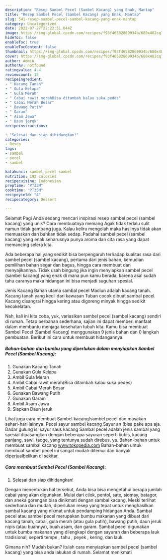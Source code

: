 ```yaml
---
description: "Resep Sambel Pecel (Sambel Kacang) yang Enak, Mantap"
title: "Resep Sambel Pecel (Sambel Kacang) yang Enak, Mantap"
slug: 541-resep-sambel-pecel-sambel-kacang-yang-enak-mantap
category: Uncategorized
date: 2022-07-27T22:22:51.044Z
image: https://img-global.cpcdn.com/recipes/f93f46582869934b/680x482cq70/sambel-pecel-sambel-kacang-foto-resep-utama.jpg
hideToc: false
enableToc: true
enableTocContent: false
thumbnail: https://img-global.cpcdn.com/recipes/f93f46582869934b/680x482cq70/sambel-pecel-sambel-kacang-foto-resep-utama.jpg
cover: https://img-global.cpcdn.com/recipes/f93f46582869934b/680x482cq70/sambel-pecel-sambel-kacang-foto-resep-utama.jpg
author: Admin
authorAv: notfound
ratingvalue: 4.4
reviewcount: 15
recipeingredient:
- " Kacang Tanah"
- " Gula Kelapa"
- " Gula Merah"
- " Cabai rawit merahBisa ditambah kalau suka pedes"
- " Cabai Merah Besar"
- " Bawang Putih"
- " Garam"
- " Asam Jawa"
- " Daun jeruk"
recipeinstructions:

- "Selesai dan siap dihidangkan!"
categories:
- Resep
tags:
- sambel
- pecel
- sambel

katakunci: sambel pecel sambel 
nutrition: 192 calories
recipecuisine: Indonesian
preptime: "PT33M"
cooktime: "PT35M"
recipeyield: "4"
recipecategory: Dessert

---
```



Selamat Pagi Anda sedang mencari inspirasi resep sambel pecel (sambel kacang) yang unik? Cara membuatnya memang Agak tidak terlalu sulit namun tidak gampang juga. Kalau keliru mengolah maka hasilnya tidak akan memuaskan dan bahkan tidak sedap. Padahal sambel pecel (sambel kacang) yang enak seharusnya punya aroma dan cita rasa yang dapat memancing selera kita.


Ada beberapa hal yang sedikit bisa berpengaruh terhadap kualitas rasa dari sambel pecel (sambel kacang), pertama dari jenis bahan, kemudian pemilihan bahan segar dan bagus, hingga cara membuat dan menyajikannya. Tidak usah bingung jika ingin menyiapkan sambel pecel (sambel kacang) yang enak di mana pun kamu berada, karena asal sudah tahu caranya maka hidangan ini bisa menjadi suguhan spesial.

Jenis Kacang Bahan utama sambal pecel Madiun adalah kacang tanah. Kacang tanah yang kecil dari kawasan Tuban cocok dibuat sambal pecel. Kacang disangrai hingga kering atau digoreng minyak hingga sedikit kecokelatan.


Nah, kali ini kita coba, yuk, variasikan sambel pecel (sambel kacang) sendiri di rumah. Tetap berbahan sederhana, sajian ini dapat memberi manfaat dalam membantu menjaga kesehatan tubuh kita. Kamu bisa membuat Sambel Pecel (Sambel Kacang) menggunakan 9 jenis bahan dan 0 langkah pembuatan. Berikut ini cara untuk membuat hidangannya.

<!--inarticleads1-->

##### Bahan-bahan dan bumbu yang diperlukan dalam menyiapkan Sambel Pecel (Sambel Kacang):

1. Gunakan  Kacang Tanah
1. Gunakan  Gula Kelapa
1. Ambil  Gula Merah
1. Ambil  Cabai rawit merah(Bisa ditambah kalau suka pedes)
1. Ambil  Cabai Merah Besar
1. Gunakan  Bawang Putih
1. Gunakan  Garam
1. Ambil  Asam Jawa
1. Siapkan  Daun jeruk


Lihat juga cara membuat Sambel kacang/sambel pecel dan masakan sehari-hari lainnya. Pecel sayur sambel kacang Sayur an (bisa pake apa aja. Dadar gulung isi sayur saus kacang Sambal pecel adalah jenis sambal yang spesial dipasangkan dengan beberapa sayuran seperti kubis, kacang panjang, sawi, taoge, yang tentunya sudah direbus, ya. Bahan-bahan untuk membuat sambal kacang www.tokopedia.com Bahan-bahan untuk membuat sambel pecel ini sangat mudah ditemui dan banyak diperjualbelikan di sekitar. 

<!--inarticleads2-->

##### Cara membuat Sambel Pecel (Sambel Kacang):


1. Selesai dan siap dihidangkan!

Dengan menentukan hal tersebut, Anda bisa bisa mengetahui berapa jumlah cabai yang akan digunakan. Mulai dari cilok, pentol, sate, siomay, batagor, dan aneka gorengan bisa dinikmati dengan sambal kacang. Meski terlihat sederhana dan mudah, diperlukan resep yang tepat untuk menghasilkan sambal kacang yang nikmat untuk pendamping hidangan Anda. Sambal pecel atau sambel pecel merupakan bumbu makanan yang dibuat dari kacang tanah, cabai, gula merah (atau gula putih), bawang putih, daun jeruk nipis (atau buahnya), buah asam, dan garam. Sambal pecel digunakan untuk bumbu makanan yang dilengkapi dengan sayuran dan beberapa lauk tradisional, seperti tempe , tahu , peyek , kering, dan lauk. 

Gimana nih? Mudah bukan? Itulah cara menyiapkan sambel pecel (sambel kacang) yang bisa anda lakukan di rumah. Selamat menikmati
